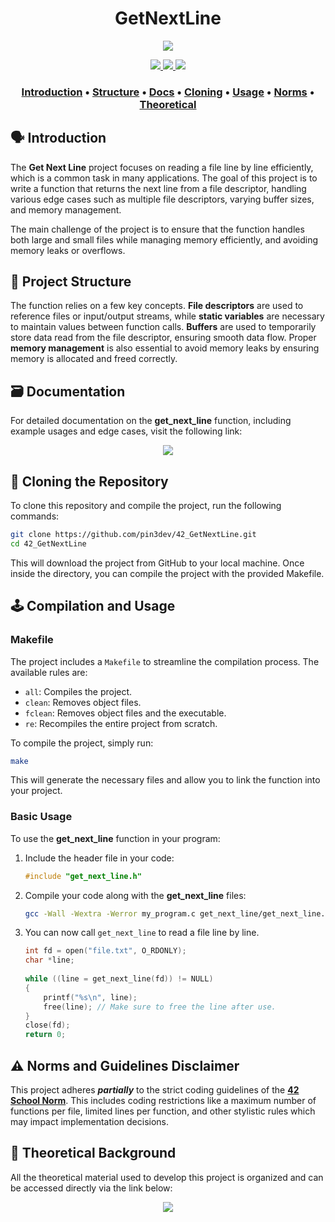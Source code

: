 <h1 align="center">GetNextLine</h1>
<p align="center"> 
  <img src="https://img.shields.io/badge/grade-100%2F100-green?style=for-the-badge&logo=42&labelColor=gray"/>
</p>

<p align="center"> 
  <a href="https://github.com/pin3dev/42_Cursus/tree/main/get_next_line/#00-Get_Next_Line">
    <img src="https://img.shields.io/badge/File_IO-blue?style=for-the-badge"/>
    <img src="https://img.shields.io/badge/Memory_Management-blue?style=for-the-badge"/>
    <img src="https://img.shields.io/badge/Static_Variables-blue?style=for-the-badge"/>
  </a>
</p>

<h3>
  <p align="center"> 
    <a href="#introduction">Introduction</a> • 
    <a href="#structure">Structure</a> • 
    <a href="#docs">Docs</a> • 
    <a href="#cloning">Cloning</a> • 
    <a href="#usage">Usage</a> • 
    <a href="#norms">Norms</a> • 
    <a href="#theoretical">Theoretical</a>   
  </p>
</h3>

## 🗣️ Introduction <a id="introduction"></a>

The **Get Next Line** project focuses on reading a file line by line efficiently, which is a common task in many applications. The goal of this project is to write a function that returns the next line from a file descriptor, handling various edge cases such as multiple file descriptors, varying buffer sizes, and memory management.

The main challenge of the project is to ensure that the function handles both large and small files while managing memory efficiently, and avoiding memory leaks or overflows.

## 🧬 Project Structure <a id="structure"></a>

The function relies on a few key concepts. **File descriptors** are used to reference files or input/output streams, while **static variables** are necessary to maintain values between function calls. **Buffers** are used to temporarily store data read from the file descriptor, ensuring smooth data flow. Proper **memory management** is also essential to avoid memory leaks by ensuring memory is allocated and freed correctly.  

## 🗃️ Documentation <a id="docs"></a>

For detailed documentation on the **get_next_line** function, including example usages and edge cases, visit the following link:

<p align="center"> 
  <a href="https://github.com/pin3dev/42_Get_Next_Line/wiki">
    <img src="https://img.shields.io/badge/GetNextLine_Docs-lightgreen?style=for-the-badge"/>
  </a>
</p>

## 🫥 Cloning the Repository <a id="cloning"></a>

To clone this repository and compile the project, run the following commands:

```bash
git clone https://github.com/pin3dev/42_GetNextLine.git
cd 42_GetNextLine
```
This will download the project from GitHub to your local machine. Once inside the directory, you can compile the project with the provided Makefile.

## 🕹️ Compilation and Usage <a id="usage"></a>

### Makefile

The project includes a `Makefile` to streamline the compilation process. The available rules are:

- `all`: Compiles the project.
- `clean`: Removes object files.
- `fclean`: Removes object files and the executable.
- `re`: Recompiles the entire project from scratch.

To compile the project, simply run:
```bash
make
```
This will generate the necessary files and allow you to link the function into your project.

### Basic Usage

To use the **get_next_line** function in your program:

1. Include the header file in your code:
    ```c
    #include "get_next_line.h"
    ```

2. Compile your code along with the **get_next_line** files:
    ```bash
    gcc -Wall -Wextra -Werror my_program.c get_next_line/get_next_line.c get_next_line/get_next_line_utils.c -o my_program
    ```

3. You can now call `get_next_line` to read a file line by line.
   
    ```c
    int fd = open("file.txt", O_RDONLY);
    char *line;
  
    while ((line = get_next_line(fd)) != NULL)
    {
        printf("%s\n", line);
        free(line); // Make sure to free the line after use.
    }
    close(fd);
    return 0;
    ```

## ⚠️ Norms and Guidelines Disclaimer <a id="norms"></a>

This project adheres ***partially*** to the strict coding guidelines of the [**42 School Norm**](https://github.com/pin3dev/42_Cursus/blob/b9cd0fe844ddb441d0b3efb98abcee92aee49535/assets/General/norme.en.pdf). This includes coding restrictions like a maximum number of functions per file, limited lines per function, and other stylistic rules which may impact implementation decisions.

## 📖 Theoretical Background <a id="theoretical"></a>

All the theoretical material used to develop this project is organized and can be accessed directly via the link below:  

<p align="center"> 
  <a href="https://github.com/pin3dev/42_Cursus/tree/main/get_next_line/#00-Get_Next_Line">
    <img src="https://img.shields.io/badge/GetNextLine_Library-gray?style=for-the-badge"/>
  </a>
</p>
